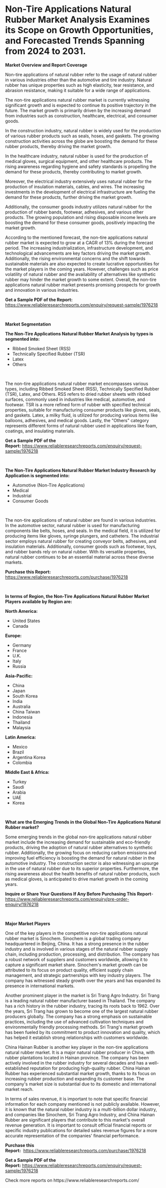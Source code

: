 <p><h1>Non-Tire Applications Natural Rubber Market Analysis Examines its Scope on Growth Opportunities, and Forecasted Trends Spanning from 2024 to 2031.</h1></p><p><strong>Market Overview and Report Coverage</strong></p>
<p><p>Non-tire applications of natural rubber refer to the usage of natural rubber in various industries other than the automotive and tire industry. Natural rubber has unique properties such as high elasticity, tear resistance, and abrasion resistance, making it suitable for a wide range of applications.</p><p>The non-tire applications natural rubber market is currently witnessing significant growth and is expected to continue its positive trajectory in the future. The market growth is primarily driven by the increasing demand from industries such as construction, healthcare, electrical, and consumer goods.</p><p>In the construction industry, natural rubber is widely used for the production of various rubber products such as seals, hoses, and gaskets. The growing construction activities across the globe are boosting the demand for these rubber products, thereby driving the market growth.</p><p>In the healthcare industry, natural rubber is used for the production of medical gloves, surgical equipment, and other healthcare products. The rising awareness regarding hygiene and safety standards is propelling the demand for these products, thereby contributing to market growth.</p><p>Moreover, the electrical industry extensively uses natural rubber for the production of insulation materials, cables, and wires. The increasing investments in the development of electrical infrastructure are fueling the demand for these products, further driving the market growth.</p><p>Additionally, the consumer goods industry utilizes natural rubber for the production of rubber bands, footwear, adhesives, and various other products. The growing population and rising disposable income levels are boosting the demand for these consumer goods, positively impacting the market growth.</p><p>According to the mentioned forecast, the non-tire applications natural rubber market is expected to grow at a CAGR of 13% during the forecast period. The increasing industrialization, infrastructure development, and technological advancements are key factors driving the market growth. Additionally, the rising environmental concerns and the shift towards sustainable materials are also expected to create lucrative opportunities for the market players in the coming years. However, challenges such as price volatility of natural rubber and the availability of alternatives like synthetic rubber may hinder the market growth to some extent. Overall, the non-tire applications natural rubber market presents promising prospects for growth and innovation in various industries.</p></p>
<p><strong>Get a Sample PDF of the Report:</strong> <a href="https://www.reliableresearchreports.com/enquiry/request-sample/1976218">https://www.reliableresearchreports.com/enquiry/request-sample/1976218</a></p>
<p>&nbsp;</p>
<p><strong>Market Segmentation</strong></p>
<p><strong>The Non-Tire Applications Natural Rubber Market Analysis by types is segmented into:</strong></p>
<p><ul><li>Ribbed Smoked Sheet (RSS)</li><li>Technically Specified Rubber (TSR)</li><li>Latex</li><li>Others</li></ul></p>
<p>&nbsp;</p>
<p><p>The non-tire applications natural rubber market encompasses various types, including Ribbed Smoked Sheet (RSS), Technically Specified Rubber (TSR), Latex, and Others. RSS refers to dried rubber sheets with ribbed surfaces, commonly used in industries like medical, automotive, and footwear. TSR is a more refined form of rubber with specified technical properties, suitable for manufacturing consumer products like gloves, seals, and gaskets. Latex, a milky fluid, is utilized for producing various items like balloons, adhesives, and medical goods. Lastly, the "Others" category represents different forms of natural rubber used in applications like foam, coatings, and insulating materials.</p></p>
<p><strong>Get a Sample PDF of the Report:</strong>&nbsp;<a href="https://www.reliableresearchreports.com/enquiry/request-sample/1976218">https://www.reliableresearchreports.com/enquiry/request-sample/1976218</a></p>
<p>&nbsp;</p>
<p><strong>The Non-Tire Applications Natural Rubber Market Industry Research by Application is segmented into:</strong></p>
<p><ul><li>Automotive (Non-Tire Applications)</li><li>Medical</li><li>Industrial</li><li>Consumer Goods</li></ul></p>
<p>&nbsp;</p>
<p><p>The non-tire applications of natural rubber are found in various industries. In the automotive sector, natural rubber is used for manufacturing components like belts, hoses, and seals. In the medical field, it is utilized for producing items like gloves, syringe plungers, and catheters. The industrial sector employs natural rubber for creating conveyor belts, adhesives, and insulation materials. Additionally, consumer goods such as footwear, toys, and rubber bands rely on natural rubber. With its versatile properties, natural rubber continues to be an essential material across these diverse markets.</p></p>
<p><strong>Purchase this Report:</strong>&nbsp; <a href="https://www.reliableresearchreports.com/purchase/1976218">https://www.reliableresearchreports.com/purchase/1976218</a></p>
<p>&nbsp;</p>
<p><strong>In terms of Region, the Non-Tire Applications Natural Rubber Market Players available by Region are:</strong></p>
<p>
    <p> <strong> North America: </strong>
        <ul>
            <li>United States</li>
            <li>Canada</li>
        </ul>
        </p> 
    <p> <strong> Europe: </strong>
        <ul>
            <li>Germany</li>
            <li>France</li>
            <li>U.K.</li>
            <li>Italy</li>
            <li>Russia</li>
        </ul>
        </p> 
    <p> <strong> Asia-Pacific: </strong>
        <ul>
            <li>China</li>
            <li>Japan</li>
            <li>South Korea</li>
            <li>India</li>
            <li>Australia</li>
            <li>China Taiwan</li>
            <li>Indonesia</li>
            <li>Thailand</li>
            <li>Malaysia</li>
        </ul>
        </p> 
    <p> <strong> Latin America: </strong>
        <ul>
            <li>Mexico</li>
            <li>Brazil</li>
            <li>Argentina Korea</li>
            <li>Colombia</li>
        </ul>
        </p> 
    <p> <strong> Middle East & Africa: </strong>
        <ul>
            <li>Turkey</li>
            <li>Saudi</li>
            <li>Arabia</li>
            <li>UAE</li>
            <li>Korea</li>
        </ul>
    </p>
    </p>
<p>&nbsp;</p>
<p><strong>What are the Emerging Trends in the Global Non-Tire Applications Natural Rubber market?</strong></p>
<p><p>Some emerging trends in the global non-tire applications natural rubber market include the increasing demand for sustainable and eco-friendly products, driving the adoption of natural rubber alternatives to synthetic rubber. Additionally, the growing focus on reducing carbon emissions and improving fuel efficiency is boosting the demand for natural rubber in the automotive industry. The construction sector is also witnessing an upsurge in the use of natural rubber due to its superior properties. Furthermore, the rising awareness about the health benefits of natural rubber products, such as medical gloves, is anticipated to drive market growth in the coming years.</p></p>
<p><strong>Inquire or Share Your Questions If Any Before Purchasing This Report</strong>- <a href="https://www.reliableresearchreports.com/enquiry/pre-order-enquiry/1976218">https://www.reliableresearchreports.com/enquiry/pre-order-enquiry/1976218</a></p>
<p>&nbsp;</p>
<p><strong>Major Market Players</strong></p>
<p><p>One of the key players in the competitive non-tire applications natural rubber market is Sinochem. Sinochem is a global trading company headquartered in Beijing, China. It has a strong presence in the rubber industry and is involved in various stages of the natural rubber supply chain, including production, processing, and distribution. The company has a robust network of suppliers and customers worldwide, allowing it to capture a significant market share. Sinochem's market growth can be attributed to its focus on product quality, efficient supply chain management, and strategic partnerships with key industry players. The company has witnessed steady growth over the years and has expanded its presence in international markets.</p><p>Another prominent player in the market is Sri Trang Agro Industry. Sri Trang is a leading natural rubber manufacturer based in Thailand. The company has a rich history in the rubber industry, tracing its roots back to 1962. Over the years, Sri Trang has grown to become one of the largest natural rubber producers globally. The company has a strong emphasis on sustainable practices, including the use of advanced cultivation techniques and environmentally friendly processing methods. Sri Trang's market growth has been fueled by its commitment to product innovation and quality, which has helped it establish strong relationships with customers worldwide.</p><p>China Hainan Rubber is another key player in the non-tire applications natural rubber market. It is a major natural rubber producer in China, with rubber plantations located in Hainan province. The company has been actively involved in the rubber industry for several decades and has a well-established reputation for producing high-quality rubber. China Hainan Rubber has experienced substantial market growth, thanks to its focus on increasing rubber production and expanding its customer base. The company's market size is substantial due to its domestic and international market reach.</p><p>In terms of sales revenue, it is important to note that specific financial information for each company mentioned is not publicly available. However, it is known that the natural rubber industry is a multi-billion dollar industry, and companies like Sinochem, Sri Trang Agro Industry, and China Hainan Rubber are significant players that contribute to this market's overall revenue generation. It is important to consult official financial reports or specific industry publications for detailed sales revenue figures for a more accurate representation of the companies' financial performance.</p></p>
<p><strong>Purchase this Report:</strong>&nbsp;&nbsp;<a href="https://www.reliableresearchreports.com/purchase/1976218">https://www.reliableresearchreports.com/purchase/1976218</a></p>
<p></p>
<p><strong>Get a Sample PDF of the Report:</strong>&nbsp;<a href="https://www.reliableresearchreports.com/enquiry/request-sample/1976218">https://www.reliableresearchreports.com/enquiry/request-sample/1976218</a></p>
<p>Check more reports on https://www.reliableresearchreports.com/</p>